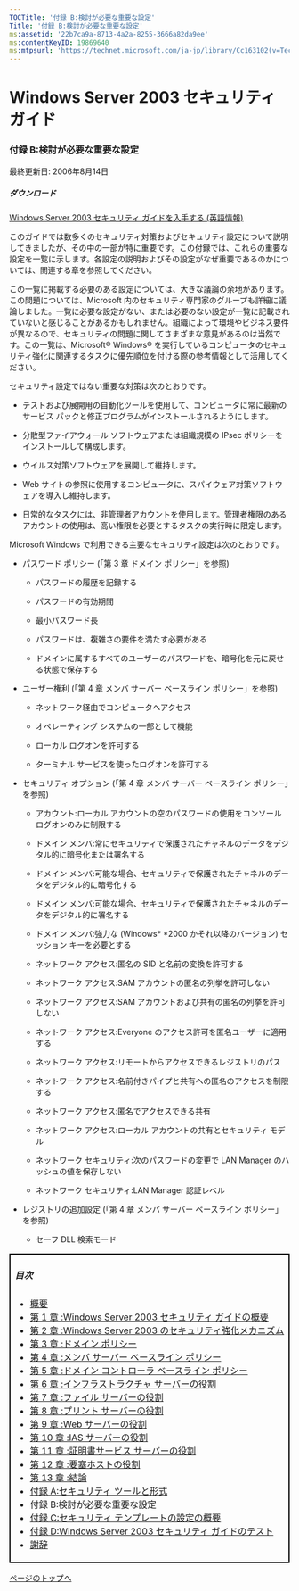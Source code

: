 ```yaml
---
TOCTitle: '付録 B:検討が必要な重要な設定'
Title: '付録 B:検討が必要な重要な設定'
ms:assetid: '22b7ca9a-8713-4a2a-8255-3666a82da9ee'
ms:contentKeyID: 19869640
ms:mtpsurl: 'https://technet.microsoft.com/ja-jp/library/Cc163102(v=TechNet.10)'
---
```


Windows Server 2003 セキュリティ ガイド
=======================================

### 付録 B:検討が必要な重要な設定

最終更新日: 2006年8月14日

##### ダウンロード

[Windows Server 2003 セキュリティ ガイドを入手する (英語情報)](http://download.microsoft.com/download/c/8/6/c86b1b59-0388-4945-8bd9-06f04db13136/windows_server_2003_security_guide_v2.1.zip)

このガイドでは数多くのセキュリティ対策およびセキュリティ設定について説明してきましたが、その中の一部が特に重要です。この付録では、これらの重要な設定を一覧に示します。各設定の説明およびその設定がなぜ重要であるのかについては、関連する章を参照してください。

この一覧に掲載する必要のある設定については、大きな議論の余地があります。この問題については、Microsoft 内のセキュリティ専門家のグループも詳細に議論しました。一覧に必要な設定がない、または必要のない設定が一覧に記載されていないと感じることがあるかもしれません。組織によって環境やビジネス要件が異なるので、セキュリティの問題に関してさまざまな意見があるのは当然です。この一覧は、Microsoft® Windows® を実行しているコンピュータのセキュリティ強化に関連するタスクに優先順位を付ける際の参考情報として活用してください。

セキュリティ設定ではない重要な対策は次のとおりです。

-   テストおよび展開用の自動化ツールを使用して、コンピュータに常に最新のサービス パックと修正プログラムがインストールされるようにします。

-   分散型ファイアウォール ソフトウェアまたは組織規模の IPsec ポリシーをインストールして構成します。

-   ウイルス対策ソフトウェアを展開して維持します。

-   Web サイトの参照に使用するコンピュータに、スパイウェア対策ソフトウェアを導入し維持します。

-   日常的なタスクには、非管理者アカウントを使用します。管理者権限のあるアカウントの使用は、高い権限を必要とするタスクの実行時に限定します。

Microsoft Windows で利用できる主要なセキュリティ設定は次のとおりです。

-   パスワード ポリシー (「第 3 章 ドメイン ポリシー」を参照)

    -   パスワードの履歴を記録する

    -   パスワードの有効期間

    -   最小パスワード長

    -   パスワードは、複雑さの要件を満たす必要がある

    -   ドメインに属するすべてのユーザーのパスワードを、暗号化を元に戻せる状態で保存する

-   ユーザー権利 (「第 4 章 メンバ サーバー ベースライン ポリシー」を参照)

    -   ネットワーク経由でコンピュータへアクセス

    -   オペレーティング システムの一部として機能

    -   ローカル ログオンを許可する

    -   ターミナル サービスを使ったログオンを許可する

-   セキュリティ オプション (「第 4 章 メンバ サーバー ベースライン ポリシー」を参照)

    -   アカウント:ローカル アカウントの空のパスワードの使用をコンソール ログオンのみに制限する

    -   ドメイン メンバ:常にセキュリティで保護されたチャネルのデータをデジタル的に暗号化または署名する

    -   ドメイン メンバ:可能な場合、セキュリティで保護されたチャネルのデータをデジタル的に暗号化する

    -   ドメイン メンバ:可能な場合、セキュリティで保護されたチャネルのデータをデジタル的に署名する

    -   ドメイン メンバ:強力な (Windows* *2000 かそれ以降のバージョン) セッション キーを必要とする

    -   ネットワーク アクセス:匿名の SID と名前の変換を許可する

    -   ネットワーク アクセス:SAM アカウントの匿名の列挙を許可しない

    -   ネットワーク アクセス:SAM アカウントおよび共有の匿名の列挙を許可しない

    -   ネットワーク アクセス:Everyone のアクセス許可を匿名ユーザーに適用する

    -   ネットワーク アクセス:リモートからアクセスできるレジストリのパス

    -   ネットワーク アクセス:名前付きパイプと共有への匿名のアクセスを制限する

    -   ネットワーク アクセス:匿名でアクセスできる共有

    -   ネットワーク アクセス:ローカル アカウントの共有とセキュリティ モデル

    -   ネットワーク セキュリティ:次のパスワードの変更で LAN Manager のハッシュの値を保存しない

    -   ネットワーク セキュリティ:LAN Manager 認証レベル

-   レジストリの追加設定 (「第 4 章 メンバ サーバー ベースライン ポリシー」を参照)

    -   セーフ DLL 検索モード

<p> </p>
<table style="border:1px solid black;">
<colgroup>
<col width="100%" />
</colgroup>
<tbody>
<tr class="odd">
<td style="border:1px solid black;"><h5 id="目次">目次</h5>
<ul>  
<li><a href="https://technet.microsoft.com/ja-jp/library/9911b568-c474-465f-998f-4f0fa31bebc6(v=TechNet.10)">概要</a></li>  
<li><a href="https://technet.microsoft.com/ja-jp/library/8a6cda2e-32c2-4945-897f-0353cd6e908a(v=TechNet.10)">第 1 章 :Windows Server 2003 セキュリティ ガイドの概要</a></li>  
<li><a href="https://technet.microsoft.com/ja-jp/library/7cc50ea6-80d8-4ef6-81de-f47a60ebf8fa(v=TechNet.10)">第 2 章 :Windows Server 2003 のセキュリティ強化メカニズム</a></li>  
<li><a href="https://technet.microsoft.com/ja-jp/library/833fddab-0361-4209-bef6-ee3b14acd18d(v=TechNet.10)">第 3 章 :ドメイン ポリシー</a></li>  
<li><a href="https://technet.microsoft.com/ja-jp/library/d28caa21-4ec2-4556-a92a-5aa8410df6da(v=TechNet.10)">第 4 章 :メンバ サーバー ベースライン ポリシー</a></li>  
<li><a href="https://technet.microsoft.com/ja-jp/library/4247b4ee-4805-4ac4-8962-9f73c91bb80f(v=TechNet.10)">第 5 章 :ドメイン コントローラ ベースライン ポリシー</a></li>  
<li><a href="https://technet.microsoft.com/ja-jp/library/ed0c9484-c1e8-4399-8da1-488342ca6503(v=TechNet.10)">第 6 章 :インフラストラクチャ サーバーの役割</a></li>  
<li><a href="https://technet.microsoft.com/ja-jp/library/e4da3b65-69ce-44a2-8c77-dcd42da508b8(v=TechNet.10)">第 7 章 :ファイル サーバーの役割</a></li>  
<li><a href="https://technet.microsoft.com/ja-jp/library/897b32c2-f09c-4b08-b10c-37f73aa516df(v=TechNet.10)">第 8 章 :プリント サーバーの役割</a></li>  
<li><a href="https://technet.microsoft.com/ja-jp/library/ae41b3f3-b46f-4818-ae75-3aaf23075b56(v=TechNet.10)">第 9 章 :Web サーバーの役割</a></li>  
<li><a href="https://technet.microsoft.com/ja-jp/library/edd5e9dd-fda5-41a5-8b71-80ce960bc394(v=TechNet.10)">第 10 章 :IAS サーバーの役割</a></li>  
<li><a href="https://technet.microsoft.com/ja-jp/library/a4238f44-28fc-4931-b1d5-a37d2a173284(v=TechNet.10)">第 11 章 :証明書サービス サーバーの役割</a></li>  
<li><a href="https://technet.microsoft.com/ja-jp/library/c663fb69-d017-4f65-b812-01882f39a34b(v=TechNet.10)">第 12 章 :要塞ホストの役割</a></li>  
<li><a href="https://technet.microsoft.com/ja-jp/library/90522937-7ccc-49fe-943b-a7b95cdcd8e9(v=TechNet.10)">第 13 章 :結論</a></li>  
<li><a href="https://technet.microsoft.com/ja-jp/library/bb480ff2-c590-4af4-8f5d-b8d09bb272bf(v=TechNet.10)">付録 A:セキュリティ ツールと形式</a></li>  
<li>付録 B:検討が必要な重要な設定</li>  
<li><a href="https://technet.microsoft.com/ja-jp/library/80d2b596-9608-4ae0-8095-81238a707002(v=TechNet.10)">付録 C:セキュリティ テンプレートの設定の概要</a></li>  
<li><a href="https://technet.microsoft.com/ja-jp/library/6aec7740-ad4a-4bbb-916c-16b8da021179(v=TechNet.10)">付録 D:Windows Server 2003 セキュリティ ガイドのテスト</a></li>  
<li><a href="https://technet.microsoft.com/ja-jp/library/d43f2ace-bc5d-46b1-92ff-9468ae0c73ac(v=TechNet.10)">謝辞</a></li>
</ul></td>
</tr>
</tbody>
</table>
<p> </p>

[](#mainsection)[ページのトップへ](#mainsection)
